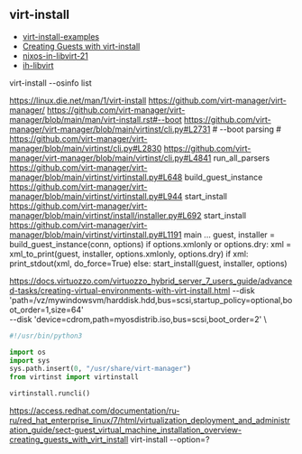 ## virt-install

* [virt-install-examples](https://www.golinuxcloud.com/virt-install-examples-kvm-virt-commands-linux/)
* [Creating Guests with virt-install](https://access.redhat.com/documentation/en-us/red_hat_enterprise_linux/7/html/virtualization_deployment_and_administration_guide/sect-guest_virtual_machine_installation_overview-creating_guests_with_virt_install)
* [nixos-in-libvirt-21](https://www.technicalsourcery.net/posts/nixos-in-libvirt/)
* [ih-libvirt](https://github.com/iharh/notes/blob/main/os/linux/nixos/inst/ih/ih-libvirt.txt)

virt-install
    --osinfo list


https://linux.die.net/man/1/virt-install
https://github.com/virt-manager/virt-manager/
https://github.com/virt-manager/virt-manager/blob/main/man/virt-install.rst#--boot
https://github.com/virt-manager/virt-manager/blob/main/virtinst/cli.py#L2731
    # --boot parsing #
https://github.com/virt-manager/virt-manager/blob/main/virtinst/cli.py#L2830
https://github.com/virt-manager/virt-manager/blob/main/virtinst/cli.py#L4841
    run_all_parsers
https://github.com/virt-manager/virt-manager/blob/main/virtinst/virtinstall.py#L648
    build_guest_instance
https://github.com/virt-manager/virt-manager/blob/main/virtinst/virtinstall.py#L944
    start_install
https://github.com/virt-manager/virt-manager/blob/main/virtinst/install/installer.py#L692
    start_install
https://github.com/virt-manager/virt-manager/blob/main/virtinst/virtinstall.py#L1191
    main
        ...
        guest, installer = build_guest_instance(conn, options)
            if options.xmlonly or options.dry:
                xml = xml_to_print(guest, installer, options.xmlonly, options.dry)
                if xml:
                    print_stdout(xml, do_force=True)
            else:
                start_install(guest, installer, options)

https://docs.virtuozzo.com/virtuozzo_hybrid_server_7_users_guide/advanced-tasks/creating-virtual-environments-with-virt-install.html
    --disk 'path=/vz/mywindowsvm/harddisk.hdd,bus=scsi,startup_policy=optional,boot_order=1,size=64' \
    --disk 'device=cdrom,path=myosdistrib.iso,bus=scsi,boot_order=2' \

```python
#!/usr/bin/python3

import os
import sys
sys.path.insert(0, "/usr/share/virt-manager")
from virtinst import virtinstall

virtinstall.runcli()

```
https://access.redhat.com/documentation/ru-ru/red_hat_enterprise_linux/7/html/virtualization_deployment_and_administration_guide/sect-guest_virtual_machine_installation_overview-creating_guests_with_virt_install
    virt-install --option=?
